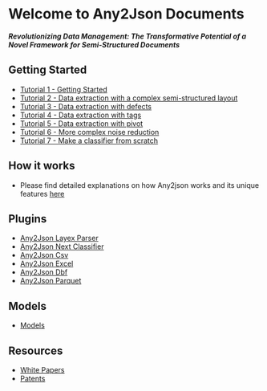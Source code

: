 # Welcome to Any2Json Documents

***Revolutionizing Data Management: The Transformative Potential of a Novel Framework for Semi-Structured Documents***

## Getting Started

* [Tutorial 1 - Getting Started](tutorial_1.md)
* [Tutorial 2 - Data extraction with a complex semi-structured layout](tutorial_2.md)
* [Tutorial 3 - Data extraction with defects](tutorial_3.md)
* [Tutorial 4 - Data extraction with tags](tutorial_4.md)
* [Tutorial 5 - Data extraction with pivot](tutorial_5.md)
* [Tutorial 6 - More complex noise reduction](tutorial_6.md)
* [Tutorial 7 - Make a classifier from scratch](tutorial_7.md)

## How it works

* Please find detailed explanations on how Any2json works and its unique features [here](how_it_works.md)

## Plugins

* [Any2Json Layex Parser](https://github.com/RomualdRousseau/Any2Json-Layex-Parser/)
* [Any2Json Next Classifier](https://github.com/RomualdRousseau/Any2Json-Net-Classifier/)
* [Any2Json Csv](https://github.com/RomualdRousseau/Any2Json-Csv/)
* [Any2Json Excel](https://github.com/RomualdRousseau/Any2Json-Excel/)
* [Any2Json Dbf](https://github.com/RomualdRousseau/Any2Json-Dbf/)
* [Any2Json Parquet](https://github.com/RomualdRousseau/Any2Json-Parquet/)

## Models

* [Models](https://github.com/RomualdRousseau/Any2Json-Models/)

## Resources

* [White Papers](white_papers.md)
* [Patents](patents.md)